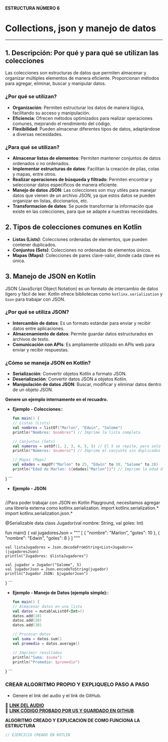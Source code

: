 #### ESTRUCTURA NÚMERO 6
# Collections, json y manejo de datos

---

## 1. Descripción: Por qué y para qué se utilizan las colecciones

Las colecciones son estructuras de datos que permiten almacenar y organizar múltiples elementos de manera eficiente. Proporcionan métodos para agregar, eliminar, buscar y manipular datos.

### ¿Por qué se utilizan?

* **Organización**: Permiten estructurar los datos de manera lógica, facilitando su acceso y manipulación.
* **Eficiencia**: Ofrecen métodos optimizados para realizar operaciones comunes, mejorando el rendimiento del código.
* **Flexibilidad**: Pueden almacenar diferentes tipos de datos, adaptándose a diversas necesidades.

### ¿Para qué se utilizan?

* **Almacenar listas de elementos**: Permiten mantener conjuntos de datos ordenados o no ordenados.
* **Implementar estructuras de datos**: Facilitan la creación de pilas, colas y mapas, entre otros.
* **Realizar operaciones de búsqueda y filtrado**: Permiten encontrar y seleccionar datos específicos de manera eficiente.
* **Manejo de datos JSON**: Las colecciones son muy utiles para manejar datos que vienen de un archivo JSON, ya que estos datos se pueden organizar en listas, diccionarios, etc.
* **Transformacion de datos**: Se puede transformar la información que existe en las colecciones, para que se adapte a nuestras necesidades.

## 2. Tipos de colecciones comunes en Kotlin

* **Listas (Lists)**: Colecciones ordenadas de elementos, que pueden contener duplicados.
* **Conjuntos (Sets)**: Colecciones no ordenadas de elementos únicos.
* **Mapas (Maps)**: Colecciones de pares clave-valor, donde cada clave es única.

## 3. Manejo de JSON en Kotlin

JSON (JavaScript Object Notation) es un formato de intercambio de datos ligero y fácil de leer. Kotlin ofrece bibliotecas como `kotlinx.serialization` y `Gson` para trabajar con JSON.

### ¿Por qué se utiliza JSON?

* **Intercambio de datos**: Es un formato estándar para enviar y recibir datos entre aplicaciones.
* **Almacenamiento de datos**: Permite guardar datos estructurados en archivos de texto.
* **Comunicación con APIs**: Es ampliamente utilizado en APIs web para enviar y recibir respuestas.

### ¿Cómo se maneja JSON en Kotlin?

* **Serialización**: Convertir objetos Kotlin a formato JSON.
* **Deserialización**: Convertir datos JSON a objetos Kotlin.
* **Manipulación de datos JSON**: Buscar, modificar y eliminar datos dentro de un objeto JSON.

**Genere un ejemplo internamente en el recuadro.**

* **Ejemplo - Colecciones:**:
    ```kotlin
  fun main() {
    // Listas (Lists)
    val nombres = listOf("Marlon", "Edwin", "Salome")
    println("Nombres: $nombres") // Imprime la lista completa

    // Conjuntos (Sets)
    val numeros = setOf(1, 2, 3, 4, 5, 5) // El 5 se repite, pero solo se almacena una vez
    println("Números: $numeros") // Imprime el conjunto sin duplicados

    // Mapas (Maps)
    val edades = mapOf("Marlon" to 25, "Edwin" to 30, "Salome" to 28)
    println("Edad de Marlon: ${edades["Marlon"]}") // Imprime la edad de Marlon
}
    ```

* **Ejemplo - JSON**:
    ```kotlin
//Para poder trabajar con JSON en Kotlin Playground, necesitamos agregar una librería externa como kotlinx.serialization.
import kotlinx.serialization.*
import kotlinx.serialization.json.*

@Serializable
data class Jugador(val nombre: String, val goles: Int)

fun main() {
    val jugadoresJson = """
        [
            { "nombre": "Marlon", "goles": 10 },
            { "nombre": "Edwin", "goles": 8 }
        ]
    """

    val listaJugadores = Json.decodeFromString<List<Jugador>>(jugadoresJson)
    println("Jugadores: $listaJugadores")

    val jugador = Jugador("Salome", 5)
    val jugadorJson = Json.encodeToString(jugador)
    println("Jugador JSON: $jugadorJson")
}
    ```

* **Ejemplo - Manejo de Datos (ejemplo simple):**:
    ```kotlin
  fun main() {
    // Almacenar datos en una lista
    val datos = mutableListOf<Int>()
    datos.add(10)
    datos.add(20)
    datos.add(30)

    // Procesar datos
    val suma = datos.sum()
    val promedio = datos.average()

    // Imprimir resultados
    println("Suma: $suma")
    println("Promedio: $promedio")
}
    ```
    
### CREAR ALGORITMO PROPIO Y EXPLIQUELO PASO A PASO 
- Genere el link del audio y el link de GitHub.  

🔗 **[LINK DEL AUDIO]()**  
🔗 **[LINK CÓDIGO PROBADO POR US Y GUARDADO EN GITHUB]()**.

**ALGORITMO CREADO Y EXPLICACION DE COMO FUNCIONA LA ESTRUCTURA**
```kotlin
// EJERCICIO CREADO EN KOTLIN


```


